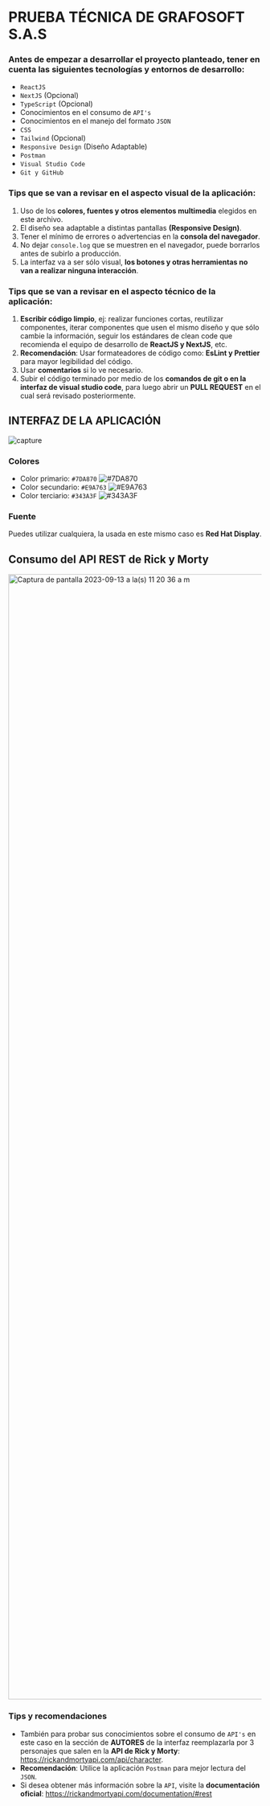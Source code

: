 # PRUEBA TÉCNICA DE GRAFOSOFT S.A.S

### Antes de empezar a desarrollar el proyecto planteado, tener en cuenta las siguientes tecnologías y entornos de desarrollo:
* `ReactJS`
* `NextJS` (Opcional)
* `TypeScript` (Opcional)
* Conocimientos en el consumo de `API's`
* Conocimientos en el manejo del formato `JSON`
* `CSS`
* `Tailwind` (Opcional)
* `Responsive Design` (Diseño Adaptable)
* `Postman`
* `Visual Studio Code`
* `Git y GitHub`

### Tips que se van a revisar en el aspecto visual de la aplicación:
1. Uso de los **colores, fuentes y otros elementos multimedia** elegidos en este archivo.
2. El diseño sea adaptable a distintas pantallas **(Responsive Design)**.
3. Tener el mínimo de errores o advertencias en la **consola del navegador**.
4. No dejar `console.log` que se muestren en el navegador, puede borrarlos antes de subirlo a producción.
5. La interfaz va a ser sólo visual, **los botones y otras herramientas no van a realizar ninguna interacción**.

### Tips que se van a revisar en el aspecto técnico de la aplicación:
1. **Escribir código limpio**, ej: realizar funciones cortas, reutilizar componentes, iterar componentes que usen el mismo diseño y que sólo cambie la información, seguir los estándares de clean code que recomienda el equipo de desarrollo de **ReactJS y NextJS**, etc.
2. **Recomendación**: Usar formateadores de código como: **EsLint y Prettier** para mayor legibilidad del código.
3. Usar **comentarios** si lo ve necesario.
4. Subir el código terminado por medio de los **comandos de git o en la interfaz de visual studio code**, para luego abrir un **PULL REQUEST** en el cual será revisado posteriormente.

## INTERFAZ DE LA APLICACIÓN
![capture](https://user-images.githubusercontent.com/55358669/80931677-07d63d80-8d81-11ea-8bd8-44689eac6b97.jpg)

### Colores
* Color primario: `#7DA870` ![#7DA870](https://placehold.co/15x15/7DA870/7DA870.png)
* Color secundario: `#E9A763` ![#E9A763](https://placehold.co/15x15/E9A763/E9A763.png)
* Color terciario: `#343A3F` ![#343A3F](https://placehold.co/15x15/343A3F/343A3F.png)

### Fuente
Puedes utilizar cualquiera, la usada en este mismo caso es **Red Hat Display**.


## Consumo del API REST de Rick y Morty
<img width="2240" alt="Captura de pantalla 2023-09-13 a la(s) 11 20 36 a m" src="https://github.com/desarrollo-grafosoft/test/assets/81700433/341ece40-86d8-46ed-b016-6ba53d03771d">

### Tips y recomendaciones
* También para probar sus conocimientos sobre el consumo de `API's` en este caso en la sección de **AUTORES** de la interfaz reemplazarla por 3 personajes que salen en la **API de Rick y Morty**: https://rickandmortyapi.com/api/character.
* **Recomendación**: Utilice la aplicación `Postman` para mejor lectura del `JSON`.
* Si desea obtener más información sobre la `API`, visite la **documentación oficial**: https://rickandmortyapi.com/documentation/#rest 
